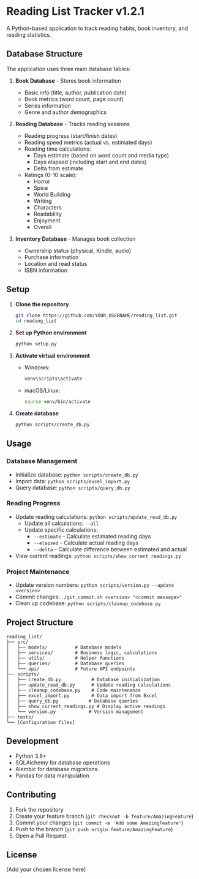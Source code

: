 # Reading List Tracker v1.2.1

A Python-based application to track reading habits, book inventory, and reading statistics.

## Database Structure

The application uses three main database tables:

1. **Book Database** - Stores book information
   - Basic info (title, author, publication date)
   - Book metrics (word count, page count)
   - Series information
   - Genre and author demographics

2. **Reading Database** - Tracks reading sessions
   - Reading progress (start/finish dates)
   - Reading speed metrics (actual vs. estimated days)
   - Reading time calculations:
     - Days estimate (based on word count and media type)
     - Days elapsed (including start and end dates)
     - Delta from estimate
   - Ratings (0-10 scale):
     - Horror
     - Spice
     - World Building
     - Writing
     - Characters
     - Readability
     - Enjoyment
     - Overall

3. **Inventory Database** - Manages book collection
   - Ownership status (physical, Kindle, audio)
   - Purchase information
   - Location and read status
   - ISBN information

## Setup

1. **Clone the repository**
   ```bash
   git clone https://github.com/YOUR_USERNAME/reading_list.git
   cd reading_list
   ```

2. **Set up Python environment**
   ```bash
   python setup.py
   ```

3. **Activate virtual environment**
   - Windows:
     ```bash
     venv\Scripts\activate
     ```
   - macOS/Linux:
     ```bash
     source venv/bin/activate
     ```

4. **Create database**
   ```bash
   python scripts/create_db.py
   ```

## Usage

### Database Management
- Initialize database: `python scripts/create_db.py`
- Import data: `python scripts/excel_import.py`
- Query database: `python scripts/query_db.py`

### Reading Progress
- Update reading calculations: `python scripts/update_read_db.py`
  - Update all calculations: `--all`
  - Update specific calculations:
    - `--estimate` - Calculate estimated reading days
    - `--elapsed` - Calculate actual reading days
    - `--delta` - Calculate difference between estimated and actual
- View current readings: `python scripts/show_current_readings.py`

### Project Maintenance
- Update version numbers: `python scripts/version.py --update <version>`
- Commit changes: `./git_commit.sh <version> "<commit message>"`
- Clean up codebase: `python scripts/cleanup_codebase.py`

## Project Structure

```
reading_list/
├── src/
│   ├── models/          # Database models
│   ├── services/        # Business logic, calculations
│   ├── utils/           # Helper functions
│   ├── queries/         # Database queries
│   └── api/             # Future API endpoints
├── scripts/
│   ├── create_db.py           # Database initialization
│   ├── update_read_db.py      # Update reading calculations
│   ├── cleanup_codebase.py    # Code maintenance
│   ├── excel_import.py        # Data import from Excel
│   ├── query_db.py           # Database queries
│   ├── show_current_readings.py # Display active readings
│   └── version.py            # Version management
├── tests/
└── [Configuration files]
```

## Development

- Python 3.8+
- SQLAlchemy for database operations
- Alembic for database migrations
- Pandas for data manipulation

## Contributing

1. Fork the repository
2. Create your feature branch (`git checkout -b feature/AmazingFeature`)
3. Commit your changes (`git commit -m 'Add some AmazingFeature'`)
4. Push to the branch (`git push origin feature/AmazingFeature`)
5. Open a Pull Request

## License

[Add your chosen license here]
